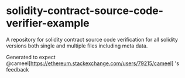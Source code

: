 # solidity-contract-source-code-verifier-example

A repository for solidity contract source code verification for all solidity versions both single and multiple files including meta data.

Generated to expect @cameel[https://ethereum.stackexchange.com/users/79215/cameel] 's feedback
